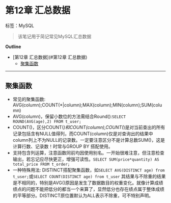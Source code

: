 # 第12章 汇总数据

标签：MySQL

>该笔记用于简记常见MySQL汇总数据




**Outline**

- [第12章 汇总数据](#第12章 汇总数据)
	- [聚集函数](#聚集函数)



---

## 聚集函数

- 常见的聚集函数: AVG(column);COUNT(*|column);MAX(column);MIN(column);SUM(column)
- AVG(column)，保留小数位的方法需结合Round():`SELECT ROUND(AVG(age),2) FROM t_user;`
- COUNT()，区分COUNT(*)和COUNT(column),COUNT(*)是对当前查出的所有记录包括含有NULL值得列，而COUNT(column)仅是对查询出的结果中column列上不为NULL的记录数。一定要注意区分不是计算总数SUM()，这是计算行数、记录数！时常与GROUP BY 搭配使用。
- 支持包含列运算，注意函数同前均因使用别名。一开始很难注意，但注意检查输出，若忘记应尽快更正，增强可读性。`SELECT SUM(price*quantity) AS total_price FROM t_order;`
- 一种特殊用法: DISTINCT搭配聚集函数，如`SELECT AVG(DISTINCT age) from t_user;`或`SELECT COUNT(DISTINCT age) from t_user` 其结果与不除重的结果是不相同的，特别是AVG()原因是发生了数据数目的权重变化。就像计算成绩绩点的问题不能把低分的都当一个来算了，显然低分也存在绩点属于整体成绩的平等部分。DISTINCT原位置默认为ALL表示不除重，可不特别声明。
